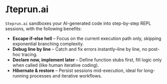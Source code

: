 # 𑢡teprun.ai

`Steprun.ai​​` sandboxes your AI-generated code into step-by-step REPL sessions, with the following benefits:

- **Escape if-else hell** – Focus on the current execution path only, skipping exponential branching complexity.
- **Debug line by line** – Catch and fix errors instantly–line by line, no post-hoc tracing.
- **Declare now, implement later** – Define function stubs first, fill logic only when called (like human iterative coding).
- **Hibernate & restore** – Persist sessions mid-execution, ideal for long-running processes and iterative workflows.

